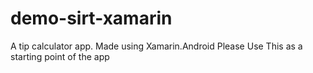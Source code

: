 # demo-sirt-xamarin
A tip calculator app. Made using Xamarin.Android
Please Use This as a starting point of the app

